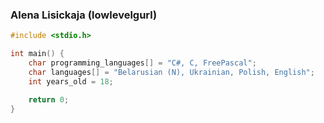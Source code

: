 ### Alena Lisickaja (lowlevelgurl)

```c
#include <stdio.h>

int main() {
    char programming_languages[] = "C#, C, FreePascal";
    char languages[] = "Belarusian (N), Ukrainian, Polish, English";
    int years_old = 18;

    return 0;
}
```

